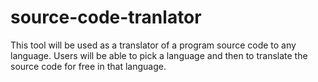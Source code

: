 # source-code-tranlator
This tool will be used as a translator of a program source code to any language. Users will be able to pick a language and then to translate the source code for free in that language.
